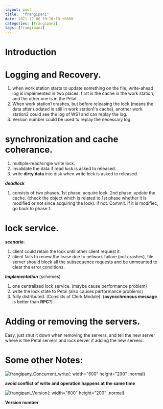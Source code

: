 ```yaml
---
layout: post
title:  "frangipani"
date: 2021-12-06 19:10:10 +0800
categories: [frangipani]
tags: [frangipani]
--- 
```


# Introduction
# Logging and Recovery.
1. when work station starts to update something on the file, write-ahead log is implemented in two places. first is the cache in the work station, and the other one is in the Petal.  
2. When work station1 crashes, but before releasing the lock (means the data after updated is still in work station1's cache), another work station2 could see the log of WS1 and can replay the log.  
3. Version number could be used to replay the necessary log.  

# synchronization and cache coherance.
1. multiple-read/single write lock.  
2. Invalidate the data if read lock is asked to released.  
3. write **dirty data** into disk when write lock is asked to released.  

***deadlock***
1. consists of two phases. 1st phase: acquire lock. 2nd phase: update the cache. (check the object which is related to 1st phase whether it is modified or not since acquiring the lock). if not. Commit. if it is modifiec, go back to phase 1.  

# lock service.
***scenario***:  
1. client could retain the lock until other client request it.  
2. client fails to renew the lease due to network failure (not crashes), file server should block all the subsequence requests and be unmounted to clear the error conditions.  

***Implementation***  (schemes)
1. one centralized lock service. (maybe cause performance problem)  
2. write the lock state to Petal (also causes performance problems)  
3. fully distributed. (Consists of Clerk Module).  (**asyncchronous message** is better than **RPC**?)

# Adding or removing the servers.
Easy, just shut it down when removing the servers, and tell the new server where is the Petal servers and lock server if adding the new servers.  

# Some other Notes:
![frangipany_Concurrent_write](https://raw.githubusercontent.com/cheng1621/cheng1621.github.io/main/_posts/sample/frangipani_Version.png){: width="600" height="200" .normal}

**avoid conflict of write and operation happens at the same time**  


![frangipani_Version](https://raw.githubusercontent.com/cheng1621/HelloMike.github.io/master/assets/img/sample/frangipani_Version.png){: width="600" height="200" .normal}

**Version number**  